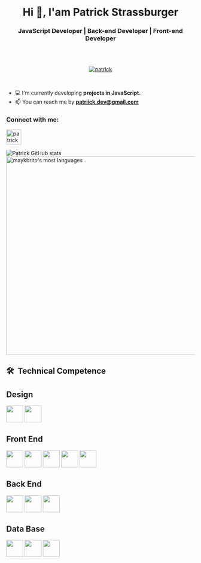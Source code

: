 <div align="center">
  <h1>Hi 👋, I'am Patrick Strassburger </h1>
</div>
<div align="center">
 <h3>JavaScript Developer | Back-end Developer | Front-end Developer</h3>
</div>

<br><br>
<p align="center">
    <a href="https://github.com/ryo-ma/github-profile-trophy">
        <img src="https://github-profile-trophy.vercel.app/?username=PatriickDe-v&row=2&column=3&margin-w=15&margin-h=15"" alt="patrick" />
    </a>
</p> <br>

- 💻 I'm currently developing **projects in JavaScript.** <br>
- 📫 You can reach me by **patriick.dev@gmail.com**


<h3>Connect with me: </h3>
<p align="left">
    <a href="https://www.linkedin.com/in/patrick-strassburger/" target=blank">
        <img align="center" src="https://cdn.jsdelivr.net/gh/devicons/devicon@latest/icons/linkedin/linkedin-original.svg"  alt="patrick" heigth="30" width="40"/>        
    </a>
</p>
         
![Patrick GitHub stats](https://github-readme-stats.vercel.app/api?username=PatriickDe-v&show_icons=true&theme=radical)
<img width="530em" src="https://github-readme-stats.vercel.app/api/top-langs/?username=PatriickDe-v&layout=compact&theme=vision-friendly-dark" alt="maykbrito's most languages"/>

## 🛠 &nbsp;Technical Competence
## Design 
<img heigth="45" width="45" src="https://cdn.jsdelivr.net/gh/devicons/devicon@latest/icons/canva/canva-original.svg" /> <img heigth="45" width="45" src="https://cdn.jsdelivr.net/gh/devicons/devicon@latest/icons/photoshop/photoshop-original.svg" /> 
          
## Front End
<img heigth="45" width="45" src="https://cdn.jsdelivr.net/gh/devicons/devicon@latest/icons/typescript/typescript-original.svg" /> <img height="45" width="45" src="https://cdn.jsdelivr.net/gh/devicons/devicon@latest/icons/javascript/javascript-original.svg" /> <img heigth="45" width="45" src="https://cdn.jsdelivr.net/gh/devicons/devicon@latest/icons/react/react-original-wordmark.svg" /> 
<img heigth="45" width="45" src="https://cdn.jsdelivr.net/gh/devicons/devicon@latest/icons/tailwindcss/tailwindcss-original.svg" /> <img heigth="45" width="45" src="https://cdn.jsdelivr.net/gh/devicons/devicon@latest/icons/bootstrap/bootstrap-original.svg" />               

## Back End
<img heigth="45" width="45" src="https://cdn.jsdelivr.net/gh/devicons/devicon@latest/icons/php/php-original.svg" /> <img heigth="45" width="45" src="https://cdn.jsdelivr.net/gh/devicons/devicon@latest/icons/python/python-original-wordmark.svg" /> 
<img heigth="45" width="45" src="https://cdn.jsdelivr.net/gh/devicons/devicon@latest/icons/laravel/laravel-original.svg" />
          
                  
## Data Base
<img heigth="45" width="45" src="https://cdn.jsdelivr.net/gh/devicons/devicon@latest/icons/mysql/mysql-original-wordmark.svg" /> <img heigth="45" width="45" src="https://cdn.jsdelivr.net/gh/devicons/devicon@latest/icons/postgresql/postgresql-original-wordmark.svg" /> 
<img heigth="45" width="45" src="https://cdn.jsdelivr.net/gh/devicons/devicon@latest/icons/microsoftsqlserver/microsoftsqlserver-original-wordmark.svg" />
          
          
          
